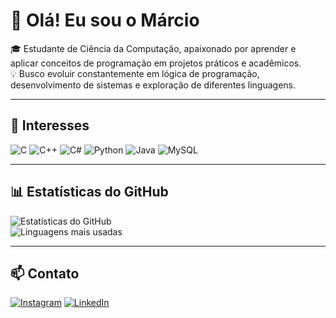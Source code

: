 # 👋 Olá! Eu sou o Márcio

🎓 Estudante de Ciência da Computação, apaixonado por aprender e aplicar conceitos de programação em projetos práticos e acadêmicos.  
💡 Busco evoluir constantemente em lógica de programação, desenvolvimento de sistemas e exploração de diferentes linguagens.  

---

## 🔧 Interesses
![C](https://img.shields.io/badge/C-000000?style=for-the-badge&logo=c&logoColor=00599C)
![C++](https://img.shields.io/badge/C++-000000?style=for-the-badge&logo=c%2B%2B&logoColor=00599C)
![C#](https://img.shields.io/badge/C%23-000000?style=for-the-badge&logo=c-sharp&logoColor=239120)
![Python](https://img.shields.io/badge/Python-000000?style=for-the-badge&logo=python&logoColor=3776AB)
![Java](https://img.shields.io/badge/Java-000000?style=for-the-badge&logo=java&logoColor=F89820)
![MySQL](https://img.shields.io/badge/MySQL-000000?style=for-the-badge&logo=mysql&logoColor=4479A1)

---

## 📊 Estatísticas do GitHub
![Estatísticas do GitHub](https://github-readme-stats.vercel.app/api?username=marcio661&show_icons=true&theme=radical)  
![Linguagens mais usadas](https://github-readme-stats.vercel.app/api/top-langs/?username=marcio661&layout=compact&theme=radical)

---

## 📫 Contato

[![Instagram](https://img.shields.io/badge/Instagram-E4405F?style=for-the-badge&logo=instagram&logoColor=white)](https://www.instagram.com/mrciocipriano10/)
[![LinkedIn](https://img.shields.io/badge/LinkedIn-0077B5?style=for-the-badge&logo=linkedin&logoColor=white)](https://www.linkedin.com/in/marcio-luis-cipriano-de-souza-bb4066192/)

